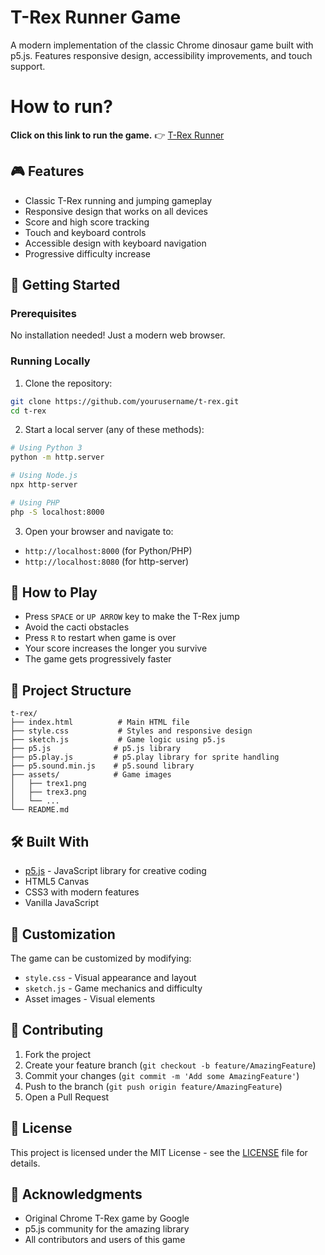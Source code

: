 # T-Rex Runner Game

A modern implementation of the classic Chrome dinosaur game built with p5.js. Features responsive design, accessibility improvements, and touch support.

# How to run?
**Click on this link to run the game.**  👉  [T-Rex Runner](https://avil-xd.github.io/T-rex/)

## 🎮 Features

- Classic T-Rex running and jumping gameplay
- Responsive design that works on all devices
- Score and high score tracking
- Touch and keyboard controls
- Accessible design with keyboard navigation
- Progressive difficulty increase

## 🚀 Getting Started

### Prerequisites

No installation needed! Just a modern web browser.

### Running Locally

1. Clone the repository:
```bash
git clone https://github.com/yourusername/t-rex.git
cd t-rex
```

2. Start a local server (any of these methods):
```bash
# Using Python 3
python -m http.server

# Using Node.js
npx http-server

# Using PHP
php -S localhost:8000
```

3. Open your browser and navigate to:
- `http://localhost:8000` (for Python/PHP)
- `http://localhost:8080` (for http-server)

## 🎯 How to Play

- Press `SPACE` or `UP ARROW` key to make the T-Rex jump
- Avoid the cacti obstacles
- Press `R` to restart when game is over
- Your score increases the longer you survive
- The game gets progressively faster

## 📁 Project Structure

```
t-rex/
├── index.html          # Main HTML file
├── style.css           # Styles and responsive design
├── sketch.js           # Game logic using p5.js
├── p5.js              # p5.js library
├── p5.play.js         # p5.play library for sprite handling
├── p5.sound.min.js    # p5.sound library
├── assets/            # Game images
│   ├── trex1.png
│   ├── trex3.png
│   └── ...
└── README.md
```

## 🛠️ Built With

- [p5.js](https://p5js.org/) - JavaScript library for creative coding
- HTML5 Canvas
- CSS3 with modern features
- Vanilla JavaScript

## 🎨 Customization

The game can be customized by modifying:
- `style.css` - Visual appearance and layout
- `sketch.js` - Game mechanics and difficulty
- Asset images - Visual elements

## 🤝 Contributing

1. Fork the project
2. Create your feature branch (`git checkout -b feature/AmazingFeature`)
3. Commit your changes (`git commit -m 'Add some AmazingFeature'`)
4. Push to the branch (`git push origin feature/AmazingFeature`)
5. Open a Pull Request

## 📝 License

This project is licensed under the MIT License - see the [LICENSE](LICENSE) file for details.

## 🙏 Acknowledgments

- Original Chrome T-Rex game by Google
- p5.js community for the amazing library
- All contributors and users of this game
